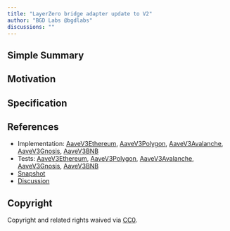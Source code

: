 ```yaml
---
title: "LayerZero bridge adapter update to V2"
author: "BGD Labs @bgdlabs"
discussions: ""
---
```


## Simple Summary

## Motivation

## Specification

## References

- Implementation: [AaveV3Ethereum](https://github.com/bgd-labs/aave-proposals-v3/blob/main/src/20240322_Multi_LayerZeroBridgeAdapterUpdateToV2/AaveV3Ethereum_LayerZeroBridgeAdapterUpdateToV2_20240322.sol), [AaveV3Polygon](https://github.com/bgd-labs/aave-proposals-v3/blob/main/src/20240322_Multi_LayerZeroBridgeAdapterUpdateToV2/AaveV3Polygon_LayerZeroBridgeAdapterUpdateToV2_20240322.sol), [AaveV3Avalanche](https://github.com/bgd-labs/aave-proposals-v3/blob/main/src/20240322_Multi_LayerZeroBridgeAdapterUpdateToV2/AaveV3Avalanche_LayerZeroBridgeAdapterUpdateToV2_20240322.sol), [AaveV3Gnosis](https://github.com/bgd-labs/aave-proposals-v3/blob/main/src/20240322_Multi_LayerZeroBridgeAdapterUpdateToV2/AaveV3Gnosis_LayerZeroBridgeAdapterUpdateToV2_20240322.sol), [AaveV3BNB](https://github.com/bgd-labs/aave-proposals-v3/blob/main/src/20240322_Multi_LayerZeroBridgeAdapterUpdateToV2/AaveV3BNB_LayerZeroBridgeAdapterUpdateToV2_20240322.sol)
- Tests: [AaveV3Ethereum](https://github.com/bgd-labs/aave-proposals-v3/blob/main/src/20240322_Multi_LayerZeroBridgeAdapterUpdateToV2/AaveV3Ethereum_LayerZeroBridgeAdapterUpdateToV2_20240322.t.sol), [AaveV3Polygon](https://github.com/bgd-labs/aave-proposals-v3/blob/main/src/20240322_Multi_LayerZeroBridgeAdapterUpdateToV2/AaveV3Polygon_LayerZeroBridgeAdapterUpdateToV2_20240322.t.sol), [AaveV3Avalanche](https://github.com/bgd-labs/aave-proposals-v3/blob/main/src/20240322_Multi_LayerZeroBridgeAdapterUpdateToV2/AaveV3Avalanche_LayerZeroBridgeAdapterUpdateToV2_20240322.t.sol), [AaveV3Gnosis](https://github.com/bgd-labs/aave-proposals-v3/blob/main/src/20240322_Multi_LayerZeroBridgeAdapterUpdateToV2/AaveV3Gnosis_LayerZeroBridgeAdapterUpdateToV2_20240322.t.sol), [AaveV3BNB](https://github.com/bgd-labs/aave-proposals-v3/blob/main/src/20240322_Multi_LayerZeroBridgeAdapterUpdateToV2/AaveV3BNB_LayerZeroBridgeAdapterUpdateToV2_20240322.t.sol)
- [Snapshot](TODO)
- [Discussion](TODO)

## Copyright

Copyright and related rights waived via [CC0](https://creativecommons.org/publicdomain/zero/1.0/).
